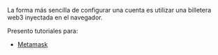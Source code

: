 
La forma más sencilla de configurar una cuenta es utilizar una billetera web3 inyectada en el navegador.

Presento tutoriales para:

- [Metamask](/es/wallets/metamask.md)

